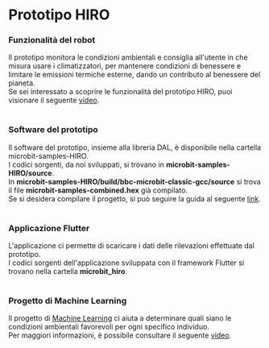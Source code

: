# Prototipo HIRO

### Funzionalità del robot
Il prototipo monitora le condizioni ambientali e consiglia all'utente in che misura usare i climatizzatori, per mantenere condizioni di benessere e limitare le emissioni termiche esterne, dando un contributo al benessere del pianeta. <br>
Se sei interessato a scoprire le funzionalità del prototipo HIRO, puoi visionare il seguente [video](https://youtu.be/x8loR7-OCnQ). <br> <br>

### Software del prototipo
Il software del prototipo, insieme alla libreria DAL, è disponibile nella cartella microbit-samples-HIRO.<br>
I codici sorgenti, da noi sviluppati, si trovano in <b>microbit-samples-HIRO/source</b>.<br>
In <b>microbit-samples-HIRO/build/bbc-microbit-classic-gcc/source</b> si trova il file <b>microbit-samples-combined.hex</b> già compilato.<br>
Se si desidera compilare il progetto, si può seguire la guida al seguente [link](https://lancaster-university.github.io/microbit-docs/offline-toolchains/). <br> <br>

### Applicazione Flutter
L'applicazione ci permette di scaricare i dati delle rilevazioni effettuate dal prototipo. <br>
I codici sorgenti dell'applicazione sviluppata con il framework Flutter si trovano nella cartella <b>microbit_hiro</b>. <br><br>

### Progetto di Machine Learning
Il progetto di [Machine Learning](https://colab.research.google.com/drive/1DWXJCYFagaRwXk9cvUQ4ucVTA527xKEV?usp=sharing) ci aiuta a determinare quali siano le condizioni ambientali favorevoli per ogni specifico individuo. <br>
Per maggiori informazioni, è possibile consultare il seguente [video](https://youtu.be/x8loR7-OCnQ).
